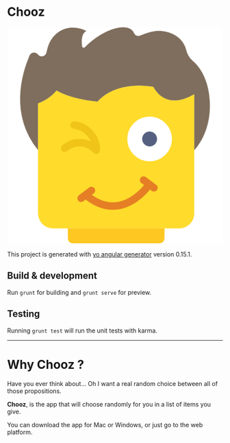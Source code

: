# Chooz

![alt text](https://raw.githubusercontent.com/Maximeesilv/Chooz/develop/wink.png)

This project is generated with [yo angular generator](https://github.com/yeoman/generator-angular)
version 0.15.1.

## Build & development

Run `grunt` for building and `grunt serve` for preview.

## Testing

Running `grunt test` will run the unit tests with karma.

---

# Why Chooz ?

Have you ever think about... Oh I want a real random choice between all of those propositions.

**Chooz**, is the app that will choose randomly for you in a list of items you give.

You can download the app for Mac or Windows, or just go to the web platform.